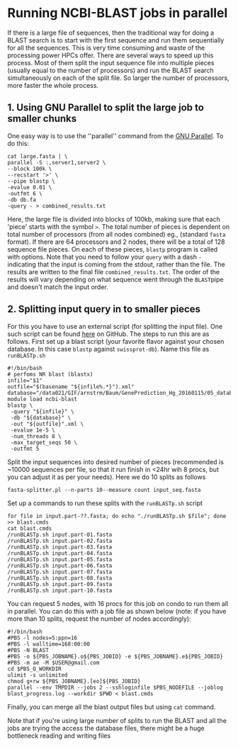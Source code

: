 # Running NCBI-BLAST jobs in parallel
If there is a large file of sequences, then the traditional way for doing a BLAST search is to start with the first sequence and run them sequentially for all the sequences. This is very time consuming and waste of the processing power HPCs offer. There are several ways to speed up this process. Most of them split the input sequence file into multiple pieces (usually equal to the number of processors) and run the BLAST search simultaneously on each of the split file. So larger the number of processors, more faster the whole process. 
## 1. Using GNU Parallel to split the large job to smaller chunks
One easy way is to use the ''parallel'' command from the [GNU Parallel](http://www.gnu.org/software/parallel).
To do this:
```
cat large.fasta | \
parallel -S :,server1,server2 \
--block 100k \
--recstart '>' \
--pipe blastp \
-evalue 0.01 \
-outfmt 6 \
-db db.fa
-query - > combined_results.txt
```

Here, the large file is divided into blocks of 100kb, making sure that each 'piece' starts with the symbol `>`. The total number of pieces is dependent on total number of processors (from all nodes combined) eg., (standard `fasta` format). If there are 64 processors and 2 nodes, there will be a total of 128 sequence file pieces. On each of these pieces, `blastp` program is called with options. Note that you need to follow your `query` with a dash `-` indicating that the input is coming from the stdout, rather than the file. The results are written to the final file `combined_results.txt`. The order of the results will vary depending on what sequence went through the `BLAST`pipe and doesn't match the input order.
## 2. Splitting input query in to smaller pieces 

For this you have to use an external script (for splitting the input file). One such script can be found [here](https://github.com/ISUgenomics/common_scripts/blob/master/fasta-splitter.pl) on GitHub. The steps to run this are as follows. First set up a blast script (your favorite flavor against your chosen database. In this case `blastp` against `swissprot-db`). Name this file as ` runBLASTp.sh` 
```
#!/bin/bash
# perfoms NR blast (blastx)
infile="$1"
outfile="$(basename "${infile%.*}").xml"
database="/data021/GIF/arnstrm/Baum/GenePrediction_Hg_20160115/05_databases/swissprot/uniprot_sprot"
module load ncbi-blast
blastp \
 -query "${infile}" \
 -db "${database}" \
 -out "${outfile}".xml \
 -evalue 1e-5 \
 -num_threads 8 \
 -max_target_seqs 50 \
 -outfmt 5
```
Split the input sequences into desired number of pieces (recommended is ~10000 sequences per file, so that it run finish in <24hr wih 8 procs, but you can adjust it as per your needs). Here we do 10 splits as follows
```
fasta-splitter.pl --n-parts 10--measure count input_seq.fasta
```

Set up a commands to run these splits with the `runBLASTp.sh` script

```
for file in input.part-??.fasta; do echo "./runBLASTp.sh $file"; done >> blast.cmds
cat blast.cmds
/runBLASTp.sh input.part-01.fasta
/runBLASTp.sh input.part-02.fasta
/runBLASTp.sh input.part-03.fasta
/runBLASTp.sh input.part-04.fasta
/runBLASTp.sh input.part-05.fasta
/runBLASTp.sh input.part-06.fasta
/runBLASTp.sh input.part-07.fasta
/runBLASTp.sh input.part-08.fasta
/runBLASTp.sh input.part-09.fasta
/runBLASTp.sh input.part-10.fasta
```
You can request 5 nodes, with 16 procs for this job on condo to run them all in parallel. You can do this with a job file as shown below (note: if you have more than 10 splits, request the number of nodes accordingly):
```
#!/bin/bash
#PBS -l nodes=5:ppn=16
#PBS -l walltime=168:00:00
#PBS -N BLAST
#PBS -o ${PBS_JOBNAME}.o${PBS_JOBID} -e ${PBS_JOBNAME}.e${PBS_JOBID}
#PBS -m ae -M $USER@gmail.com
cd $PBS_O_WORKDIR
ulimit -s unlimited
chmod g+rw ${PBS_JOBNAME}.[eo]${PBS_JOBID}
parallel --env TMPDIR --jobs 2 --sshloginfile $PBS_NODEFILE --joblog blast_progress.log --workdir $PWD < blast.cmds
```

 Finally, you can merge all the blast output files but using `cat` command.

 Note that if you're using large number of splits to run the BLAST and all the jobs are trying the access the database files, there might be a huge bottleneck reading and writing files